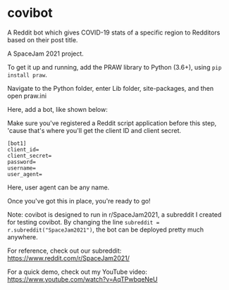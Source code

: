 # covibot
A Reddit bot which gives COVID-19 stats of a specific region to Redditors based on their post title. 

A SpaceJam 2021 project.

To get it up and running, add the PRAW library to Python (3.6+), using ```pip install praw```.

Navigate to the Python folder, enter Lib folder, site-packages, and then open praw.ini

Here, add a bot, like shown below:

Make sure you've registered a Reddit script application before this step, 'cause that's where you'll get the client ID and client secret.

```
[bot1]
client_id=
client_secret=
password=
username=
user_agent=
```

Here, user agent can be any name.

Once you've got this in place, you're ready to go!

Note: covibot is designed to run in r/SpaceJam2021, a subreddit I created for testing covibot. By changing the line ```subreddit = r.subreddit("SpaceJam2021")```, the bot can be deployed pretty much anywhere.

For reference, check out our subreddit: https://www.reddit.com/r/SpaceJam2021/

For a quick demo, check out my YouTube video: https://www.youtube.com/watch?v=AqTPwbqeNeU

